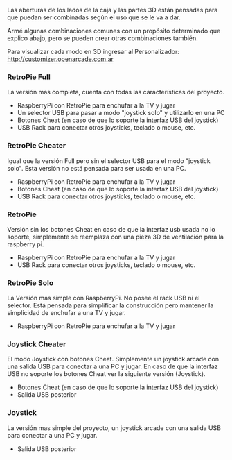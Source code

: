 
Las aberturas de los lados de la caja y las partes 3D están pensadas para que puedan
ser combinadas según el uso que se le va a dar.  

Armé algunas combinaciones comunes con un propósito determinado que explico abajo, pero 
se pueden crear otras combinaciones también.

Para visualizar cada modo en 3D ingresar al Personalizador: http://customizer.openarcade.com.ar

### RetroPie Full
La versión mas completa, cuenta con todas las características del proyecto.
* RaspberryPi con RetroPie para enchufar a la TV y jugar
* Un selector USB para pasar a modo "joystick solo" y utilizarlo en una PC
* Botones Cheat (en caso de que lo soporte la interfaz USB del joystick)
* USB Rack para conectar otros joysticks, teclado o mouse, etc.

### RetroPie Cheater
Igual que la versión Full pero sin el selector USB para el modo "joystick solo". Esta versión no está pensada para ser usada en una PC.
* RaspberryPi con RetroPie para enchufar a la TV y jugar
* Botones Cheat (en caso de que lo soporte la interfaz USB del joystick)
* USB Rack para conectar otros joysticks, teclado o mouse, etc.

### RetroPie
Versión sin los botones Cheat en caso de que la interfaz usb usada no lo soporte, simplemente se reemplaza con una pieza 3D de ventilación para la raspberry pi.
* RaspberryPi con RetroPie para enchufar a la TV y jugar
* USB Rack para conectar otros joysticks, teclado o mouse, etc.

### RetroPie Solo
La Versión mas simple con RaspberryPi. No posee el rack USB ni el selector. Está pensada para simplificar la construcción pero mantener la simplicidad de enchufar a una TV y jugar.
* RaspberryPi con RetroPie para enchufar a la TV y jugar

### Joystick Cheater
El modo Joystick con botones Cheat. Simplemente un joystick arcade con una salida USB para conectar a una PC y jugar.
En caso de que la interfaz USB no soporte los botones Cheat ver la siguiente versión (Joystick).
* Botones Cheat (en caso de que lo soporte la interfaz USB del joystick)
* Salida USB posterior

### Joystick
La versión mas simple del proyecto, un joystick arcade con una salida USB para conectar a una PC y jugar.
* Salida USB posterior
